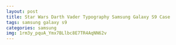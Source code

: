 ```yaml
---
layout: post
title: Star Wars Darth Vader Typography Samsung Galaxy S9 Case
tags: samsung galaxy s9
categories: samsung
img: 1rm3y_pquA_Ymx7BLlbc8E7TR4AqNN62v
---
```

